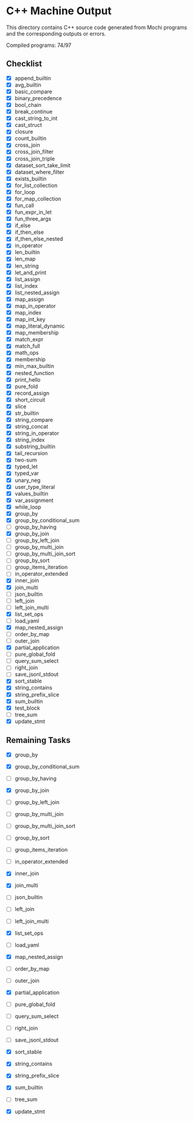 # C++ Machine Output

This directory contains C++ source code generated from Mochi programs and the corresponding outputs or errors.

Compiled programs: 74/97

## Checklist

- [x] append_builtin
- [x] avg_builtin
- [x] basic_compare
- [x] binary_precedence
- [x] bool_chain
- [x] break_continue
- [x] cast_string_to_int
- [x] cast_struct
- [x] closure
- [x] count_builtin
- [x] cross_join
- [x] cross_join_filter
- [x] cross_join_triple
- [x] dataset_sort_take_limit
- [x] dataset_where_filter
- [x] exists_builtin
- [x] for_list_collection
- [x] for_loop
- [x] for_map_collection
- [x] fun_call
- [x] fun_expr_in_let
- [x] fun_three_args
- [x] if_else
- [x] if_then_else
- [x] if_then_else_nested
- [x] in_operator
- [x] len_builtin
- [x] len_map
- [x] len_string
- [x] let_and_print
- [x] list_assign
- [x] list_index
- [x] list_nested_assign
- [x] map_assign
- [x] map_in_operator
- [x] map_index
- [x] map_int_key
- [x] map_literal_dynamic
- [x] map_membership
- [x] match_expr
- [x] match_full
- [x] math_ops
- [x] membership
- [x] min_max_builtin
- [x] nested_function
- [x] print_hello
- [x] pure_fold
- [x] record_assign
- [x] short_circuit
- [x] slice
- [x] str_builtin
- [x] string_compare
- [x] string_concat
- [x] string_in_operator
- [x] string_index
- [x] substring_builtin
- [x] tail_recursion
- [x] two-sum
- [x] typed_let
- [x] typed_var
- [x] unary_neg
- [x] user_type_literal
- [x] values_builtin
- [x] var_assignment
- [x] while_loop
 - [x] group_by
 - [x] group_by_conditional_sum
- [ ] group_by_having
 - [x] group_by_join
- [ ] group_by_left_join
- [ ] group_by_multi_join
- [ ] group_by_multi_join_sort
- [ ] group_by_sort
- [ ] group_items_iteration
- [ ] in_operator_extended
- [x] inner_join
- [x] join_multi
- [ ] json_builtin
- [ ] left_join
- [ ] left_join_multi
 - [x] list_set_ops
- [ ] load_yaml
- [x] map_nested_assign
- [ ] order_by_map
- [ ] outer_join
 - [x] partial_application
- [ ] pure_global_fold
- [ ] query_sum_select
- [ ] right_join
- [ ] save_jsonl_stdout
- [x] sort_stable
- [x] string_contains
- [x] string_prefix_slice
- [x] sum_builtin
- [x] test_block
- [ ] tree_sum
- [x] update_stmt

## Remaining Tasks

 - [x] group_by
 - [x] group_by_conditional_sum
 - [ ] group_by_having
 - [x] group_by_join
- [ ] group_by_left_join
- [ ] group_by_multi_join
- [ ] group_by_multi_join_sort
- [ ] group_by_sort
- [ ] group_items_iteration
- [ ] in_operator_extended
- [x] inner_join
- [x] join_multi
- [ ] json_builtin
- [ ] left_join
- [ ] left_join_multi
 - [x] list_set_ops
- [ ] load_yaml
- [x] map_nested_assign
- [ ] order_by_map
- [ ] outer_join
 - [x] partial_application
- [ ] pure_global_fold
- [ ] query_sum_select
- [ ] right_join
- [ ] save_jsonl_stdout
- [x] sort_stable
- [x] string_contains
- [x] string_prefix_slice
- [x] sum_builtin
- [ ] tree_sum
- [x] update_stmt

